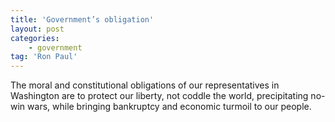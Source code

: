 ```yaml
---
title: 'Government’s obligation'
layout: post
categories:
    - government
tag: 'Ron Paul'
---
```


The moral and constitutional obligations of our representatives in Washington are to protect our liberty, not coddle the world, precipitating no-win wars, while bringing bankruptcy and economic turmoil to our people.